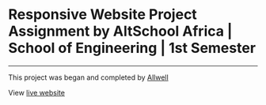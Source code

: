 # Responsive Website Project Assignment by AltSchool Africa | School of Engineering | 1st Semester
---
This project was began and completed by [Allwell](https://github.com/allwelldotdev/) 

View [live website](https://allwell-altschool-frontend-sem1-webdevtraining.vercel.app/)